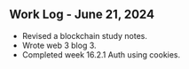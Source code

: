 ## Work Log - June 21, 2024

- Revised a blockchain study notes.
- Wrote web 3 blog 3.
- Completed week 16.2.1 Auth using cookies.